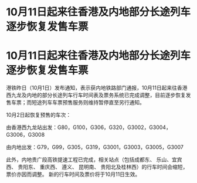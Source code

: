 # 10月11日起来往香港及内地部分长途列车逐步恢复发售车票

# 10月11日起来往香港及内地部分长途列车逐步恢复发售车票

港铁昨日（10月1日）发布通知，表示获内地铁路部门通报，10月11日起来往香港西九龙及内地的部分长途列车行车时间表及票务系统已完成调整，目前逐步恢复发售车票；而短途列车车票预售服务则维持暂停直至另行通知。

10月2日起恢复预售的车次：

由香港西九龙站出发：G80，G100，G306，G320，G3002，G3004，G3006，G3008

由内地出发：G79，G99，G305，G319，G3001，G3003，G3005，G3007

此外，内地贵广段高铁提速工程已完成，相关站点（包括成都东、 乐山、宜宾西、 贵阳东、 重庆西、 遵义、 昆明南、
贵阳北及桂林西）的行车时间会缩短，票价亦因而调整。 新的行车时间及票价将于10月11日生效。

